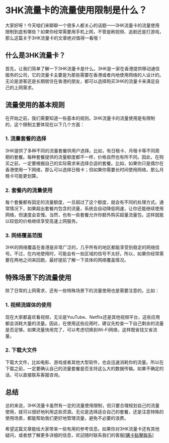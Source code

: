# 3HK流量卡的流量使用限制是什么？

大家好呀！今天咱们来聊聊一个很多人都关心的话题——3HK流量卡的流量使用限制到底有哪些？如果你经常需要用手机上网，不管是刷视频、追剧还是打游戏，那么这篇关于3HK流量卡的文章绝对值得一看哦！

## 什么是3HK流量卡？

首先，让我们简单了解一下3HK流量卡是什么。3HK是一家在香港提供移动通信服务的公司，它的流量卡主要是为那些需要在香港或者内地使用网络的人设计的。无论是游客还是长期居住在香港的朋友，都可以选择购买3HK的流量卡来满足自己的上网需求。

## 流量使用的基本规则

在开始之前，我们需要知道一些基本的规则。3HK流量卡的流量使用是有限制的，这个限制主要体现在以下几个方面：

### 1. 流量套餐的选择

3HK提供了多种不同的流量套餐供用户选择。比如，有日租卡、月租卡等不同周期的套餐。每种套餐提供的流量额度都不一样，价格自然也有所不同。因此，在购买之前，一定要根据自己的实际需求来选择合适的套餐。比如，如果你只是偶尔在香港使用一下网络，那么可以选择日租卡；但如果你需要长时间使用网络，那么月租卡可能更划算。

### 2. 套餐内的流量使用

每个套餐都有固定的流量额度，一旦超过了这个额度，就会有不同的处理方式。通常情况下，如果超出套餐内包含的流量，系统会自动降低网速，让你还能继续使用网络，但速度会变慢。当然，也有一些套餐允许你额外购买超量流量包，这样就能以较低的价格继续享受高速上网服务。

### 3. 网络覆盖范围

3HK的网络覆盖在香港是非常广泛的，几乎所有的地区都能享受到稳定的网络信号。不过，在内地使用时，可能会有一些区域的信号不太好。所以，如果你经常需要在两地之间来回跑，最好提前了解一下具体的网络覆盖情况。

## 特殊场景下的流量使用

除了日常的上网需求，还有一些特殊场景下的流量使用也是需要注意的。比如：

### 1. 视频流媒体的使用

现在大家都喜欢看视频，无论是YouTube、Netflix还是其他视频平台，这些应用都会消耗大量的流量。因此，在使用这些应用时，建议先检查一下自己剩余的流量是否足够。如果流量快用完了，可以考虑切换到Wi-Fi网络，这样既省钱又省流量。

### 2. 下载大文件

下载大文件，比如电影、游戏或者其他大型软件，也会迅速消耗你的流量。所以在下载之前，一定要确认自己的流量套餐是否支持这么大的数据传输。如果不确定的话，可以直接联系客服咨询。

## 总结

总的来说，3HK流量卡虽然有一定的流量使用限制，但只要合理规划自己的流量使用，就可以很好地利用这些资源。无论是选择适合自己的套餐，还是注意特殊的使用场景，都能帮助我们更好地管理流量，避免不必要的浪费。

希望这篇文章能给大家带来一些有用的参考信息。如果你对3HK流量卡还有其他疑问，或者想了解更多详细的信息，欢迎随时联系我们的客服[[購卡點擊聯系](https://t.me/s/esim1088)]